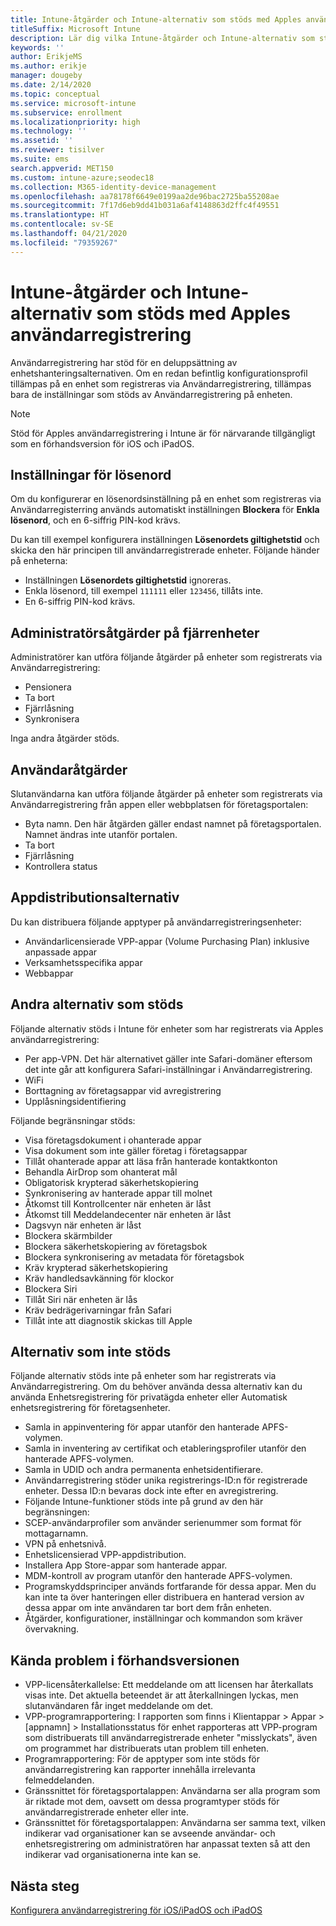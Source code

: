```yaml
---
title: Intune-åtgärder och Intune-alternativ som stöds med Apples användarregistrering
titleSuffix: Microsoft Intune
description: Lär dig vilka Intune-åtgärder och Intune-alternativ som stöds med Apples användarregistrering
keywords: ''
author: ErikjeMS
ms.author: erikje
manager: dougeby
ms.date: 2/14/2020
ms.topic: conceptual
ms.service: microsoft-intune
ms.subservice: enrollment
ms.localizationpriority: high
ms.technology: ''
ms.assetid: ''
ms.reviewer: tisilver
ms.suite: ems
search.appverid: MET150
ms.custom: intune-azure;seodec18
ms.collection: M365-identity-device-management
ms.openlocfilehash: aa78178f6649e0199aa2de96bac2725ba55208ae
ms.sourcegitcommit: 7f17d6eb9dd41b031a6af4148863d2ffc4f49551
ms.translationtype: HT
ms.contentlocale: sv-SE
ms.lasthandoff: 04/21/2020
ms.locfileid: "79359267"
---
```

# <a name="intune-actions-and-options-supported-with-apple-user-enrollment"></a>Intune-åtgärder och Intune-alternativ som stöds med Apples användarregistrering

Användarregistrering har stöd för en deluppsättning av enhetshanteringsalternativen. Om en redan befintlig konfigurationsprofil tillämpas på en enhet som registreras via Användarregistrering, tillämpas bara de inställningar som stöds av Användarregistrering på enheten.

> [!NOTE]
> Stöd för Apples användarregistrering i Intune är för närvarande tillgängligt som en förhandsversion för iOS och iPadOS.

## <a name="password-settings"></a>Inställningar för lösenord

Om du konfigurerar en lösenordsinställning på en enhet som registreras via Användarregisterring används automatiskt inställningen **Blockera** för **Enkla lösenord**, och en 6-siffrig PIN-kod krävs.

Du kan till exempel konfigurera inställningen **Lösenordets giltighetstid** och skicka den här principen till användarregistrerade enheter. Följande händer på enheterna:
- Inställningen **Lösenordets giltighetstid** ignoreras.
- Enkla lösenord, till exempel `111111` eller `123456`, tillåts inte.
- En 6-siffrig PIN-kod krävs.

## <a name="administrator-remote-device-actions-and-options"></a>Administratörsåtgärder på fjärrenheter
Administratörer kan utföra följande åtgärder på enheter som registrerats via Användarregistrering:
- Pensionera
- Ta bort
- Fjärrlåsning
- Synkronisera

Inga andra åtgärder stöds.

## <a name="end-user-actions"></a>Användaråtgärder
Slutanvändarna kan utföra följande åtgärder på enheter som registrerats via Användarregistrering från appen eller webbplatsen för företagsportalen:
- Byta namn. Den här åtgärden gäller endast namnet på företagsportalen. Namnet ändras inte utanför portalen.
- Ta bort
- Fjärrlåsning
- Kontrollera status

## <a name="app-deployment-options"></a>Appdistributionsalternativ
Du kan distribuera följande apptyper på användarregistreringsenheter:
- Användarlicensierade VPP-appar (Volume Purchasing Plan) inklusive anpassade appar
- Verksamhetsspecifika appar
- Webbappar

## <a name="other-supported-options"></a>Andra alternativ som stöds

Följande alternativ stöds i Intune för enheter som har registrerats via Apples användarregistrering:
- Per app-VPN. Det här alternativet gäller inte Safari-domäner eftersom det inte går att konfigurera Safari-inställningar i Användarregistrering.
- WiFi 
- Borttagning av företagsappar vid avregistrering
- Upplåsningsidentifiering

Följande begränsningar stöds:
- Visa företagsdokument i ohanterade appar
- Visa dokument som inte gäller företag i företagsappar
- Tillåt ohanterade appar att läsa från hanterade kontaktkonton
- Behandla AirDrop som ohanterat mål
- Obligatorisk krypterad säkerhetskopiering
- Synkronisering av hanterade appar till molnet
- Åtkomst till Kontrollcenter när enheten är låst
- Åtkomst till Meddelandecenter när enheten är låst
- Dagsvyn när enheten är låst
- Blockera skärmbilder
- Blockera säkerhetskopiering av företagsbok
- Blockera synkronisering av metadata för företagsbok
- Kräv krypterad säkerhetskopiering
- Kräv handledsavkänning för klockor
- Blockera Siri
- Tillåt Siri när enheten är lås
- Kräv bedrägerivarningar från Safari
- Tillåt inte att diagnostik skickas till Apple


## <a name="options-not-supported"></a>Alternativ som inte stöds
Följande alternativ stöds inte på enheter som har registrerats via Användarregistrering. Om du behöver använda dessa alternativ kan du använda Enhetsregistrering för privatägda enheter eller Automatisk enhetsregistrering för företagsenheter.
- Samla in appinventering för appar utanför den hanterade APFS-volymen.
- Samla in inventering av certifikat och etableringsprofiler utanför den hanterade APFS-volymen.
- Samla in UDID och andra permanenta enhetsidentifierare.
- Användarregistrering stöder unika registrerings-ID:n för registrerade enheter. Dessa ID:n bevaras dock inte efter en avregistrering.
- Följande Intune-funktioner stöds inte på grund av den här begränsningen:
- SCEP-användarprofiler som använder serienummer som format för mottagarnamn.
- VPN på enhetsnivå.
- Enhetslicensierad VPP-appdistribution.
- Installera App Store-appar som hanterade appar.
- MDM-kontroll av program utanför den hanterade APFS-volymen.
- Programskyddsprinciper används fortfarande för dessa appar. Men du kan inte ta över hanteringen eller distribuera en hanterad version av dessa appar om inte användaren tar bort dem från enheten.
- Åtgärder, konfigurationer, inställningar och kommandon som kräver övervakning. 


## <a name="known-issues-in-preview"></a>Kända problem i förhandsversionen
- VPP-licensåterkallelse: Ett meddelande om att licensen har återkallats visas inte. Det aktuella beteendet är att återkallningen lyckas, men slutanvändaren får inget meddelande om det. 
- VPP-programrapportering: I rapporten som finns i Klientappar > Appar > [appnamn] > Installationsstatus för enhet rapporteras att VPP-program som distribuerats till användarregistrerade enheter "misslyckats", även om programmet har distribuerats utan problem till enheten. 
- Programrapportering: För de apptyper som inte stöds för användarregistrering kan rapporter innehålla irrelevanta felmeddelanden. 
- Gränssnittet för företagsportalappen: Användarna ser alla program som är riktade mot dem, oavsett om dessa programtyper stöds för användarregistrerade enheter eller inte. 
- Gränssnittet för företagsportalappen: Användarna ser samma text, vilken indikerar vad organisationer kan se avseende användar- och enhetsregistrering om administratören har anpassat texten så att den indikerar vad organisationerna inte kan se.


## <a name="next-steps"></a>Nästa steg

[Konfigurera användarregistrering för iOS/iPadOS och iPadOS](ios-user-enrollment.md)
